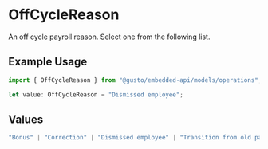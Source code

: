 # OffCycleReason

An off cycle payroll reason. Select one from the following list.

## Example Usage

```typescript
import { OffCycleReason } from "@gusto/embedded-api/models/operations";

let value: OffCycleReason = "Dismissed employee";
```

## Values

```typescript
"Bonus" | "Correction" | "Dismissed employee" | "Transition from old pay schedule"
```